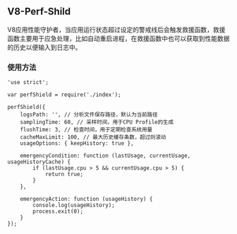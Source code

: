 ## V8-Perf-Shild

V8应用性能守护者，当应用运行状态超过设定的警戒线后会触发救援函数，救援函数主要用于应急处理，比如自动重启进程，在救援函数中也可以获取到性能数据的历史以便输入到日志中。

### 使用方法

```
'use strict';

var perfShield = require('./index');

perfShield({
    logsPath: '', // 分析文件保存路径，默认为当前路径
    samplingTime: 60, // 采样时间，用于CPU Profile的生成
    flushTime: 3, // 检查时间，用于定期检查系统用量
    cacheMaxLimit: 100, // 最大历史缓存条数，超过则滚动
    usageOptions: { keepHistory: true },

    emergencyCondition: function (lastUsage, currentUsage, usageHistoryCache) {
        if (lastUsage.cpu > 5 && currentUsage.cpu > 5) {
            return true;
        }
    },

    emergencyAction: function (usageHistory) {
        console.log(usageHistory);
        process.exit(0);
    }
});
```